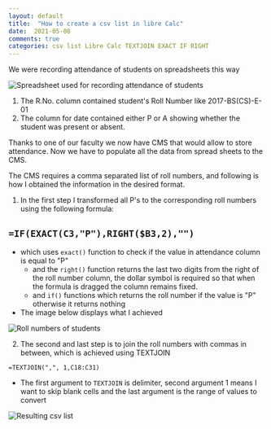 ```yaml
---
layout: default
title:  "How to create a csv list in libre Calc"
date:  2021-05-08 
comments: true
categories: csv list Libre Calc TEXTJOIN EXACT IF RIGHT
---
```


We were recording attendance of students on spreadsheets this way

![Spreadsheet used for recording attendance of students]({{site.url}}/assets/images/blog.png "Spread Sheet used to record attendance")

1. The R.No. column contained student's Roll Number like 2017-BS(CS)-E-01 
2. The column for date contained either P or A showing whether the student was present or absent.

Thanks to one of our faculty we now have CMS that would allow to store attendance. Now we have to populate all the data from spread sheets to the CMS.

The CMS requires a comma separated list of roll numbers, and following is how I obtained the information in the desired format.

1. In the first step I transformed all P's to the corresponding roll numbers using the following formula:

`=IF(EXACT(C3,"P"),RIGHT($B3,2),"")`
- 
  - which uses `exact()` function to check if the value in attendance column is equal to "P"
	- and the `right()` function returns the last two digits from the right of the roll number column, the dollar symbol is required so that when the formula is dragged the column remains fixed.
	- and `if()` functions which returns the roll number if the value is "P" otherwise it returns nothing
- The image below displays what I achieved 

![Roll numbers of students]({{site.url}}/assets/images/step1.png "Roll Numbers of present students")

2. The second and last step is to join the roll numbers with commas in between, which is achieved using TEXTJOIN  

`=TEXTJOIN(",", 1,C18:C31)` 

- The first argument to `TEXTJOIN` is delimiter, second argument 1 means I want to skip blank cells and the last argument is the range of values to convert

![Resulting csv list]({{site.url}}/assets/images/result.png "Resulting csv list")
